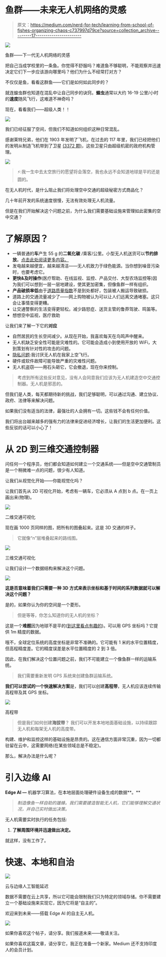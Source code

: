 # 鱼群——未来无人机网络的灵感

> 原文：<https://medium.com/nerd-for-tech/learning-from-school-of-fishes-organizing-chaos-c737997d79ce?source=collection_archive---------17----------------------->

![](img/f559c8869b32e39e1897ff0489e0b0d9.png)

鱼群——下一代无人机网络的灵感

把自己当成学校里的一条鱼。你觉得不舒服吗？难道鱼不够聪明，不能观察并迅速决定它们下一步应该游向哪里吗？他们为什么不经常打对方？

不仅仅是鱼，看看这群鱼——它们是如何如此同步的？

就连蝗虫群也知道在混乱中让自己同步的诀窍。**蝗虫**通常以大约 16-19 公里/小时的**速度**随风飞行，这难道不神奇吗？

现在，看看我们——超级人类！！

![](img/3e2243fb6aa8636bf5bd71ea5e1d3903.png)

我们已经征服了空间，但我们不知道如何组织这种日常混乱。

感谢莱特兄弟，他们在 1903 年发明了飞机，在过去的 117 年里，我们已经把他们的发明从制造飞机带到了卫星 [(3372 颗)](https://www.ucsusa.org/resources/satellite-database)，这些卫星只由超级机密的政府机构管理。

![](img/764c49b2b338b0f1f8bffdc6ddd922ab.png)

> ⚡:我一生中去太空旅行的愿望将会落空，我也永远不会知道地球是平的还是圆的。

在无人机时代，是什么阻止我们将处理空中交通的超级秘密方式商品化？

几十年前开发的系统速度很慢，无法有效处理无人机流量。

但是在我们开始解决这个问题之前，为什么我们需要基础设施来管理如此密集的空中交通？

# 了解原因？

*   一辆普通的**车**产生 55 g 的**二氧化碳** /乘客/公里。小型无人机送货可以**节约排放**。[点击此处阅读更多内容。](https://www.smithsonianmag.com/innovation/drone-delivery-good-for-environment-180968157/#:~:text=On%20average%20in%20the%20U.S.,kg%20of%20greenhouse%20gas%20emissions.)
*   发电越来越便宜，越来越清洁——无人机致力于绿色能源。当你想到噪音污染时，也要考虑它。
*   **更快&及时操作**(医疗帮助、在线监视、监控、产品交付、大型农场监控等)因为我们可以想到一层一层地建设，使其更加密集，但像鱼群一样有组织。
*   **产品破损率低**由于[道路质量指数](https://www.theglobaleconomy.com/rankings/roads_quality/)不是到处都好，包装被人搬运导致破损。
*   道路上的交通流量减少了——网上购物被认为可以让人们远离交通堵塞。这只会让事情变得更糟。
*   让交通警察的生活变得更轻松，减少路怒症、送货主管的鲁莽驾驶、鸣笛等。
*   想想空中监视，医疗救助

让我们来了解一下它的**对应**

*   自然居民的生长空间减少。从现在开始，我喜欢每天在鸟鸣声中醒来。
*   无人机缺乏安全性可能是灾难性的。它可能会造成小到使用开放的 WiFi，大到策划有针对性的攻击的问题。
*   [隐私问题](https://www.forbes.com/sites/stephenrice1/2019/02/04/eyes-in-the-sky-the-public-has-privacy-concerns-about-drones/?sh=286c0dd66984):我讨厌无人机在我家上空飞行。
*   硬件或软件故障可能导致严重的灾难性问题。
*   无人机盗窃——用石头砸它，它会撤退，现在你来控制。

> 考虑到所有这些反对意见，没有人会同意我们应该为无人机建造空中交通控制器。无人机是邪恶的。

但我们是人类，每天都期待新的挑战，我们足够聪明，可以通过沟通、建立协议、政府、法律等来解决问题。

如果我们没有适当的法律，最强壮的人会拥有一切。这些钱不会有任何价值。

我们将出台越来越多的强有力的法律来促进经济增长，让我们的生活更加便利。这些反驳的话可以小心了！

# 从 2D 到三维交通控制器

问任何一个程序员，他们都会知道如何建立一个交通系统——但是空中交通管制员是一个稍微难一点的问题，很少有人知道。

让我们从视觉化开始——你能视觉化吗？

让我们首先从 2D 可视化开始，考虑有一辆车，它必须从 A 点到 b 点。在一页上画出来(物理)。

![](img/b719c5d38df77dff552e946709aa38ac.png)

二维交通可视化

现在画 1000 页同样的图，把所有的图叠起来。这是 3D 交通的样子。

> 它就像“n”层堆叠起来的路线图。

![](img/0a929e93e2dbbdd662ffae4725568578.png)

三维交通可视化

让我们设计一个数据结构来解决这个问题。

![](img/97cd1792dc852b5a509cdfdb4f385bc4.png)

**这是否意味着我们只需要一种 3D 方式来表示坐标和基于时间的系列数据就可以解决这个问题？**

是的，如果你认为你的空间是一个菱形。

> 但是等等，你怎么知道你的无人机的坐标？

这是一个**难题**因为地球不是平的([到这里看点有趣的](https://physicsworld.com/a/fighting-flat-earth-theory/))。可以用 GPS 坐标吗？它提供 1m 精度的数据。

哦不，全球定位系统的高度坐标是非常不准确的。它可能有 1 米的水平位置精度，但高程精度差。它的精度误差是水平位置精度的 2 到 3 倍。

因此，在我们解决这个位置问题之前，我们不可能建立一个像鱼群一样的运输系统。

> 我们需要重新发明 GPS 系统来创建鱼群运输系统。

**我们可以尝试的一个快速解决方案**是，我们可以创建**高程带**，无人机应该连续传输高程带及其 GPS 坐标。

![](img/0c0c67875000cd16e9a1c9a69cb8dbe4.png)

高程带

> 但是我们如何创建**海拔带**？
> 我们可以开发本地地面基础设施，以持续跟踪无人机和每架无人机的高度带。

构建、维护和监控这样的基础设施是昂贵的。这在通信方面非常沉重，因为一切都驻留在云中，这需要网络(在某些领域总是不稳定)。

那么，解决办法是什么呢？

# **引入边缘 AI**

**Edge AI —** 机器学习算法，在本地层面处理硬件设备生成的数据**。**

> *制造像鱼一样自助的雄蜂。我们需要建造智能无人机，它们能够理解交通状况，并自己实时做出决策。*

无人机需要实时执行的任务包括:

1.  **了解周围环境并迅速做出决定。**

就这样，没有工作了。

# 快速、本地和自治

![](img/31573030d1a65a61fbd5e375cc6c1f55.png)

云与边缘人工智能延迟

数据不需要在云上共享，所以它可能会限制我们只为特定的领域存储。你不需要建立一个基础设施来实现它，因为它将是“自主的”。

欢迎来到未来——搭载 Edge AI 的自主无人机。

![](img/31573030d1a65a61fbd5e375cc6c1f55.png)

如果你喜欢这个帖子，请分享。我们报道未来——敬请关注。

如果你喜欢这篇文章，请分享它，我正在准备一个新家。Medium 还不支持印度人的会员计划。